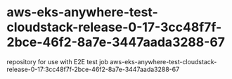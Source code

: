 # aws-eks-anywhere-test-cloudstack-release-0-17-3cc48f7f-2bce-46f2-8a7e-3447aada3288-67
repository for use with E2E test job aws-eks-anywhere-test-cloudstack-release-0-17:3cc48f7f-2bce-46f2-8a7e-3447aada3288-67
